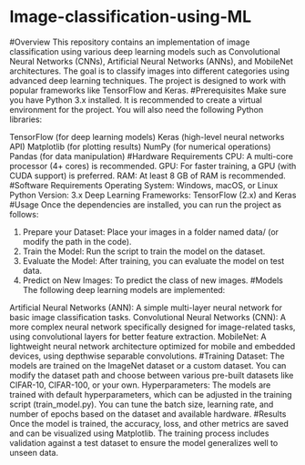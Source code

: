 # Image-classification-using-ML
#Overview
This repository contains an implementation of image classification using various deep learning models such as Convolutional Neural Networks (CNNs), Artificial Neural Networks (ANNs), and MobileNet architectures. The goal is to classify images into different categories using advanced deep learning techniques. The project is designed to work with popular frameworks like TensorFlow and Keras.
#Prerequisites
Make sure you have Python 3.x installed. It is recommended to create a virtual environment for the project. You will also need the following Python libraries:

TensorFlow (for deep learning models)
Keras (high-level neural networks API)
Matplotlib (for plotting results)
NumPy (for numerical operations)
Pandas (for data manipulation)
#Hardware Requirements
CPU: A multi-core processor (4+ cores) is recommended.
GPU: For faster training, a GPU (with CUDA support) is preferred.
RAM: At least 8 GB of RAM is recommended.
#Software Requirements
Operating System: Windows, macOS, or Linux
Python Version: 3.x
Deep Learning Frameworks: TensorFlow (2.x) and Keras
#Usage
Once the dependencies are installed, you can run the project as follows:

1. Prepare your Dataset: Place your images in a folder named data/ (or modify the path in the code).
2. Train the Model: Run the script to train the model on the dataset.
3. Evaluate the Model: After training, you can evaluate the model on test data.
4. Predict on New Images: To predict the class of new images.
#Models
The following deep learning models are implemented:

Artificial Neural Networks (ANN): A simple multi-layer neural network for basic image classification tasks.
Convolutional Neural Networks (CNN): A more complex neural network specifically designed for image-related tasks, using convolutional layers for better feature extraction.
MobileNet: A lightweight neural network architecture optimized for mobile and embedded devices, using depthwise separable convolutions.
#Training
Dataset: The models are trained on the ImageNet dataset or a custom dataset. You can modify the dataset path and choose between various pre-built datasets like CIFAR-10, CIFAR-100, or your own.
Hyperparameters: The models are trained with default hyperparameters, which can be adjusted in the training script (train_model.py). You can tune the batch size, learning rate, and number of epochs based on the dataset and available hardware.
#Results
Once the model is trained, the accuracy, loss, and other metrics are saved and can be visualized using Matplotlib. The training process includes validation against a test dataset to ensure the model generalizes well to unseen data.
